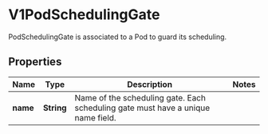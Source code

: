 

# V1PodSchedulingGate

PodSchedulingGate is associated to a Pod to guard its scheduling.
## Properties

Name | Type | Description | Notes
------------ | ------------- | ------------- | -------------
**name** | **String** | Name of the scheduling gate. Each scheduling gate must have a unique name field. | 



